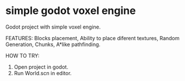 # simple godot voxel engine

Godot project with simple voxel engine.


FEATURES:
Blocks placement,
Ability to place diferent textures,
Random Generation,
Chunks,
A*like pathfinding.


HOW TO TRY:
1. Open project in godot.
2. Run World.scn in editor.

